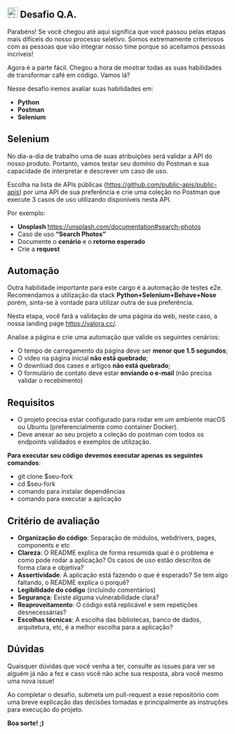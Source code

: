 ## <img src="https://valora.cc/img/logo2.png" alt="Valora" width="24" /> Desafio Q.A.

Parabéns! Se você chegou até aqui significa que você passou pelas etapas mais difíceis do nosso processo seletivo. Somos extremamente criteriosos com as pessoas que vão integrar nosso time porque só aceitamos pessoas incríveis!

Agora é a parte fácil. Chegou a hora de mostrar todas as suas habilidades de transformar café em código. Vamos lá?

Nesse desafio iremos avaliar suas habilidades em:

* **Python**
* **Postman**
* **Selenium**

## Selenium

No dia-a-dia de trabalho uma de suas atribuições será validar a API do nosso produto. Portanto, vamos testar seu domínio do Postman e sua capacidade de interpretar e descrever um caso de uso.

Escolha na lista de APIs públicas (https://github.com/public-apis/public-apis) por uma API de sua preferência e crie uma coleção no Postman que execute 3 casos de uso utilizando disponíveis nesta API. 

Por exemplo:

* **Unsplash** https://unsplash.com/documentation#search-photos 
* Caso de uso **“Search Photos”**
* Documente o **cenário** e o **retorno esperado**
* Crie a **request**

## Automação

Outra habilidade importante para este cargo é a automação de testes e2e. Recomendamos a utilização da stack **Python+Selenium+Behave+Nose** porém, sinta-se à vontade para utilizar outra de sua preferência.

Nesta etapa, você fará a validação de uma página da web, neste caso, a nossa landing page https://valora.cc/.

Analise a página e crie uma automação que valide os seguintes cenários:

* O tempo de carregamento da página deve ser **menor que 1.5 segundos**;
* O vídeo na página inicial **não está quebrado**;
* O download dos cases e artigos **não está quebrado**;
* O formulário de contato deve estar **enviando o e-mail** (não precisa validar o recebimento)

## Requisitos

* O projeto precisa estar configurado para rodar em um ambiente macOS ou Ubuntu (preferencialmente como container Docker).
* Deve anexar ao seu projeto a coleção do postman com todos os endpoints validados e exemplos de utilização.

**Para executar seu código devemos executar apenas os seguintes comandos**:

* git clone $seu-fork
* cd $seu-fork
* comando para instalar dependências
* comando para executar a aplicação

## Critério de avaliação

* **Organização do código**: Separação de módulos, webdrivers, pages, components e etc
* **Clareza**: O README explica de forma resumida qual é o problema e como pode rodar a aplicação? Os casos de uso estão descritos de forma clara e objetiva?
* **Assertividade**: A aplicação está fazendo o que é esperado? Se tem algo faltando, o README explica o porquê?
* **Legibilidade do código** (incluindo comentários)
* **Segurança**: Existe alguma vulnerabilidade clara?
* **Reaproveitamento**: O código está replicável e sem repetições desnecessárias?
* **Escolhas técnicas**: A escolha das bibliotecas, banco de dados, arquitetura, etc, é a melhor escolha para a aplicação?

## Dúvidas

Quaisquer dúvidas que você venha a ter, consulte as issues para ver se alguém já não a fez e caso você não ache sua resposta, abra você mesmo uma nova issue!

Ao completar o desafio, submeta um pull-request a esse repositório com uma breve explicação das decisões tomadas e principalmente as instruções para execução do projeto.

**Boa sorte! ;)**
